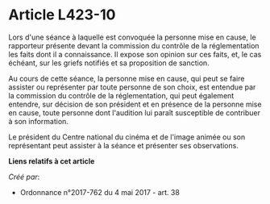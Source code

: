 # Article L423-10

Lors d'une séance à laquelle est convoquée la personne mise en cause, le rapporteur présente devant la commission du contrôle
de la réglementation les faits dont il a connaissance. Il expose son opinion sur ces faits, et, le cas échéant, sur les
griefs notifiés et sa proposition de sanction.

Au cours de cette séance, la personne mise en cause, qui peut se faire assister ou représenter par toute personne de son
choix, est entendue par la commission du contrôle de la réglementation, qui peut également entendre, sur décision de son
président et en présence de la personne mise en cause, toute personne dont l'audition lui paraît susceptible de contribuer à
son information.

Le président du Centre national du cinéma et de l'image animée ou son représentant peut assister à la séance et présenter ses
observations.

**Liens relatifs à cet article**

_Créé par_:

  - Ordonnance n°2017-762 du 4 mai 2017 - art. 38
